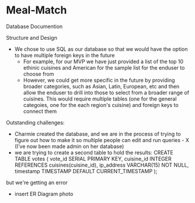 # Meal-Match 
Database Documention

Structure and Design
- We chose to use SQL as our database so that we would have the option to have multiple foreign keys in the future
    - For example, for our MVP we have just provided a list of the top 10 ethinic cuisines and American for the sample list for the enduser to choose from
    - However, we could get more specific in the future by providing broader categories, such as Asian, Latin, European, etc and then allow the enduser to drill into those to select from a broader range of cuisines. This would require multiple tables (one for the general categoies, one for the each region's cuisine) and foreign keys to connect them

Outstanding challenges:
- Charmie created the database, and we are in the process of trying to figure out how to make it so multiple people can edit and run queries - X (I've now been made admin on her database)
- we are trying to create a second table to hold the results: CREATE TABLE votes ( vote_id SERIAL PRIMARY KEY,   cuisine_id INTEGER REFERENCES cuisines(cuisine_id),   ip_address VARCHAR(15) NOT NULL,   timestamp TIMESTAMP DEFAULT CURRENT_TIMESTAMP );

but we're getting an error

- insert ER Diagram photo